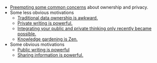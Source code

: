- [Preempting some common concerns](docs/preempt.md) about ownership and privacy.
- Some less obvious motivations
  - [Traditional data ownership is awkward.](docs/ownership-has-been-awkward.md)
  - [Private writing is powerful.](docs/private-writing.md)
  - [Integrating your public and private thinking only recently became possible.](docs/integrate-public-and-private.md)
  - [Knowledge gardening is Zen.](docs/knowledge-gardening-is-zen.md)
- Some obvious motivations
  - [Public writing is powerful](docs/public-writing.md)
  - [Sharing information is powerful.](docs/sharing-is-powerful.md)
